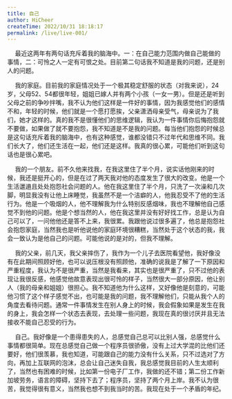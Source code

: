 ```yaml
---
title: 自己
author: HiCheer
createTime: 2022/10/31 18:18:17
permalink: /live/live-001/
---
```

<p>
&emsp;
最近这两年有两句话充斥着我的脑海中。一：在自己能力范围内做自己能做的事情，二：可怜之人一定有可恨之处。目前第二句话我不知道是我的问题，还是别人的问题。
</p>
<p>
&emsp;
我的家庭。目前我的家庭情况处于一个极其稳定舒服的状态（对我来说），24岁，父母52、54都很年轻，姐姐已嫁人并有两个小孩（一女一男）。但是还是听到父母之前的争吵拌嘴，我不认为他们这样是一件好的事情，因为我感觉他们的感情不和，年轻的时候，他们就是一个愿打愿挨，父亲潇洒母亲受气，母亲说为了我们，她才这样的。真的我不是很懂他们的思维逻辑，我认为一件事情你后悔抱怨就不要做，如果做了就不要抱怨，我不知道是不是我的问题。每当他们抱怨的时候总是这句话充斥着我的脑海中，也有这种感觉，谁都没错只不过年代和思维不同。我们长大了，他们还生活在一起，他们还是这样。我真的很心累，可能他们听到这句话也是很心累吧。
</p>
<p>
&emsp;
我的一个朋友。前不久他来找我，在我这里住了半个月，说实话他刚来的时候，我还是挺开心的，但是在过了两天我对他的态度发生了很大的改变。他是一个生活邋遢且处处抱怨社会问题的人。他在我这里住了半个月，只洗了一次澡和几次脚，明显我没有让他上床睡觉，我虽然不是一个洁癖的人，他我忍受不了他的生活行为。他是一个吸烟的人，他不理解我为什么特别反感烟味，我也不理解他自己感觉不到他的问题。他是个想当然的人，他在我这里并没有好好找工作，总是认为自己可以了，一问他他还是答不上来，我很累。我跟他说过很多遍了，他总是抱怨社会抱怨家庭，当然我也是听他说他的家庭环境很糟糕，当然处于这个状态的我，我会一致认为是他自己的问题。可能他说的是对的，但我不理解。
</p>
<p>
&emsp;
我的父亲，前几天，我父亲摔伤了，我作为一个儿子去医院看望他，我好像没有在此期间照顾好他，也可以说压根没有照顾他，准确的说我是了解了一下原因和严重程度，我认为不是很严重，当然是我看来，其实也是很严重了，只不过他的表现让我很反感，他感觉他故意表现出很可怜的样子，当然很大一部分原因，他让别人（我的母亲和姐姐）很担心。我不知道他为什么这样，又好像他是刻意的，可能他习惯了这个样子感觉不出，也可能是我的问题，我不理解他们，只能从我个人的角度去看待问题。通常一件事情发生在别人身上的时候，我会假象如果是发生在我的身上，我会怎样一个状态去表现，去处理一些问题，我现在真的很讨厌并且无法接收不能自己忍受的行为。
</p>
<p>
&emsp;
自己。我好像是一个患得患失的人，总感觉自己总可以比别人强，总感觉什么事情都很简单。现在总感觉自己做一个程序员很骄傲，没有上过大学混的比他们还要好，他们很羡慕，我也知道，可能跟自己的能力没有什么关系，只不过选对了方向，再加上互联网的泡沫，总会让自己迷失自我，我总感觉我目前的人生太顺利了，当然也有困难的时候，比如第一份电子厂工作，我做的还不错；第二份工作新加坡劳务，语言的障碍，坚持下去了；程序员，坚持了两个月上岸。我不认为很苦，我觉得很有意义，当然我也想不到我当时的苦。我现在处于一个矛盾的年纪。
</p>
